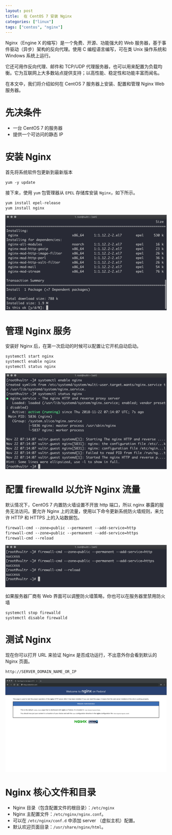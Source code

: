 ```yaml
---
layout: post
title:  在 CentOS 7 安装 Nginx
categories: ["linux"]
tags: ["centos", "nginx"]
---
```


Nginx（Engine X 的缩写）是一个免费、开源、功能强大的 Web 服务器，基于事件驱动（异步）架构的反向代理。使用 C 编程语言编写，可在类 Unix 操作系统和 Windows 系统上运行。

它还可用作反向代理、邮件和 TCP/UDP 代理服务器，也可以用来配置为负载均衡。它为互联网上大多数站点提供支持；以高性能、稳定性和功能丰富而闻名。

在本文中，我们将介绍如何在 CentOS 7 服务器上安装、配置和管理 Nginx Web 服务器。

# 先决条件

- 一台 CentOS 7 的服务器
- 提供一个可访问的静态 IP

# 安装 Nginx

首先将系统软件包更新到最新版本

```shell
yum -y update
```

接下来，使用 `yum` 包管理器从 `EPEL` 存储库安装 `Nginx`，如下所示。

```shell
yum install epel-release
yum install nginx 
```

![](/assets/images/2018/11/centos_install_nginx.png)

# 管理 Nginx 服务

安装好 Nginx 后，在第一次启动的时候可以配置让它开机自动启动。

```shell
systemctl start nginx
systemctl enable nginx
systemctl status nginx
```

![](/assets/images/2018/11/centos_nginx_status.png)

# 配置 firewalld 以允许 Nginx 流量

默认情况下，CentOS 7 内置防火墙设置不开放 http 端口，所以 nginx 暴露的服务无法访问。要允许 Nginx 上的流量，使用以下命令更新系统防火墙规则，来允许 HTTP 和 HTTPS 上的入站数据包。

```shell
firewall-cmd --zone=public --permanent --add-service=http
firewall-cmd --zone=public --permanent --add-service=https
firewall-cmd --reload
```

![](/assets/images/2018/11/centos_firewall_reload.png)

如果服务器厂商有 Web 界面可以调整防火墙策略，你也可以在服务器里禁用防火墙

```shell
systemctl stop firewalld
systemctl disable firewalld
```

# 测试 Nginx

现在你可以打开 URL 来验证 Nginx 是否成功运行，不出意外你会看到默认的 Nginx 页面。

```shell
http://SERVER_DOMAIN_NAME_OR_IP
```

![](/assets/images/2018/11/centos_nginx_welcome.png)

# Nginx 核心文件和目录

- Nginx 目录（包含配置文件的根目录）：`/etc/nginx`
- Nginx 主配置文件：`/etc/nginx/nginx.conf`。
- 可以在 `/etc/nginx/conf.d` 中添加 server （虚拟主机）配置。
- 默认欢迎页面目录：`/usr/share/nginx/html`。
